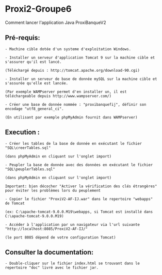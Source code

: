 # Proxi2-Groupe6
Comment lancer l'application Java ProxiBanqueV2

## Pré-requis:
	- Machine cible dotée d'un systeme d'exploitation Windows.
		
	- Installer un serveur d'application Tomcat 9 sur la machine cible et s'assurer qu'il est lancé.

	(Téléchargé depuis : http://tomcat.apache.org/download-90.cgi)
			
	- Installer un serveur de base de donnée mySQL sur la machine cible et s'assurée qu'elle est lancée.
		
	(Par exemple WAMPserver permet d'en installer un, il est téléchargeable depuis http://www.wampserver.com/)
			
	- Créer une base de donnée nommée : "proxibanquefij", définir son encodage "utf8_general_ci".
		
	(En utilisant par exemple phpMyAdmin fournit dans WAMPserver)
## Execution :
	- Créer les tables de la base de donnée en exécutant le fichier "SQL\creerTables.sql"
		
	(dans phpMyAdmin en cliquant sur l'onglet import)
			
	- Peupler la base de donnée avec des données en exécutant le fichier "SQL\peuplerTables.sql"
		
	(dans phpMyAdmin en cliquant sur l'onglet import)
			
	Important: bien décocher "Activer la vérification des clés étrangères" pour éviter les problèmes lors du peuplement
			
	- Copier le fichier "ProxiV2-AF-IJ.war" dans le repertoire "webapps" de Tomcat
		
	(ex: C:\apache-tomcat-9.0.0.M19\webapps, si Tomcat est installé dans C:\apache-tomcat-9.0.0.M19)
			
	- Accéder à l'application par un navigateur via l'url suivante "http://localhost:8085/ProxiV2-AF-IJ/"
		
	(le port 8085 dépend de votre configuration Tomcat)

## Consulter la documentation: 
	- Double-cliquer sur le fichier index.html se trouvant dans le repertoire "doc" livré avec le fichier jar.

